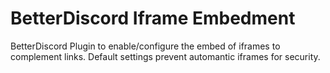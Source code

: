 # BetterDiscord Iframe Embedment
 BetterDiscord Plugin to enable/configure the embed of iframes to complement links. Default settings prevent automantic iframes for security.

